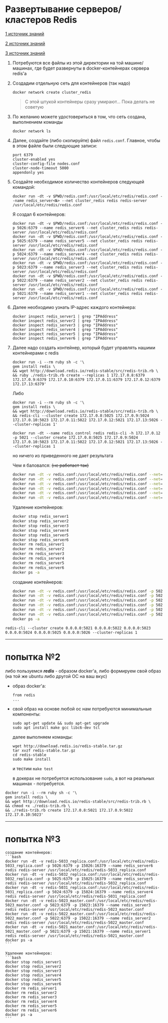 # Развертывание серверов/кластеров Redis

[1 источник знаний](https://medium.com/commencis/creating-redis-cluster-using-docker-67f65545796d)

[2 источник знаний](https://redis.io/topics/cluster-tutorial)

[3 источник знаний](https://netpoint-dc.com/blog/redis-cluster-linux/)

1. Потребуются все файлы из этой директории на той машине/машинах, где будет развернуты в docker-контейнерах сервера redis'а

1. Создадим отдельную сеть для контейнеров (так надо)
	```
	docker network create cluster_redis
	```
	> С этой штукой контейнеры сразу умирают... Пока делать не советую

1. По желанию можете удостовериться в том, что сеть создана, выполнением команды
	```
	docker network ls
	```

1. Далее, создайте (либо скопируйте) файл `redis.conf`. Главное, чтобы в этом файле были следующие записи:
	```
	port 6379
	cluster-enabled yes
	cluster-config-file nodes.conf
	cluster-node-timeout 5000
	appendonly yes
	```

1. Создайте необходимое количество контейнеров следующей командой:
	```
	docker run -dt -v $PWD/redis.conf:/usr/local/etc/redis/redis.conf --name redis_server<№> --net cluster_redis redis redis-server /usr/local/etc/redis/redis.conf
	```

	Я создал 6 контейнеров:
	```
	docker run -dt -v $PWD/redis.conf:/usr/local/etc/redis/redis.conf -p 5026:6379 --name redis_server6 --net cluster_redis redis redis-server /usr/local/etc/redis/redis.conf
	docker run -dt -v $PWD/redis.conf:/usr/local/etc/redis/redis.conf -p 5025:6379 --name redis_server5 --net cluster_redis redis redis-server /usr/local/etc/redis/redis.conf
	docker run -dt -v $PWD/redis.conf:/usr/local/etc/redis/redis.conf -p 5024:6379 --name redis_server4 --net cluster_redis redis redis-server /usr/local/etc/redis/redis.conf
	docker run -dt -v $PWD/redis.conf:/usr/local/etc/redis/redis.conf -p 5023:6379 --name redis_server3 --net cluster_redis redis redis-server /usr/local/etc/redis/redis.conf
	docker run -dt -v $PWD/redis.conf:/usr/local/etc/redis/redis.conf -p 5022:6379 --name redis_server2 --net cluster_redis redis redis-server /usr/local/etc/redis/redis.conf
	docker run -dt -v $PWD/redis.conf:/usr/local/etc/redis/redis.conf -p 5021:6379 --name redis_server1 --net cluster_redis redis redis-server /usr/local/etc/redis/redis.conf
	```

1. Далее необходимо узнать IP-адрес каждого контейнера:
	```
	docker inspect redis_server1 | grep "IPAddress"
	docker inspect redis_server2 | grep "IPAddress"
	docker inspect redis_server3 | grep "IPAddress"
	docker inspect redis_server4 | grep "IPAddress"
	docker inspect redis_server5 | grep "IPAddress"
	docker inspect redis_server6 | grep "IPAddress"
	```

1. Далее надо создать контейнер, который будет управлять нашими контейнерами с redis
	```
	docker run -i --rm ruby sh -c '\
	gem install redis \
	&& wget http://download.redis.io/redis-stable/src/redis-trib.rb \
	&& ruby ./redis-trib.rb create --replicas 1 172.17.0.8:6379 172.17.0.9:6379 172.17.0.10:6379 172.17.0.11:6379 172.17.0.12:6379 172.17.13:6379'
	```

	Либо 

	```
	docker run -i --rm ruby sh -c '\
	gem install redis \
	&& wget http://download.redis.io/redis-stable/src/redis-trib.rb \
	&& redis-cli --cluster create 172.17.0.8:5025 172.17.0.9:5024 172.17.0.10:5023 172.17.0.11:5022 172.17.0.12:5021 172.17.13:5026 --cluster-replicas 1'
	```




	```
	docker run -dt --name redis_control redis redis-cli -h 172.17.0.12 -p 5021 --cluster create 172.17.0.8:5025 172.17.0.9:5024 172.17.0.10:5023 172.17.0.11:5022 172.17.0.12:5021 172.17.13:5026 --cluster-replicas 1
	```


	но ничего из приведенного не дает результата



	Чем я баловался: ~~(не работает так)~~
	```bash
	docker run -dt -v redis.conf:/usr/local/etc/redis/redis.conf --net=host --name redis_server6 redis redis-server /usr/local/etc/redis/redis.conf
	docker run -dt -v redis.conf:/usr/local/etc/redis/redis.conf --net=host --name redis_server5 redis redis-server /usr/local/etc/redis/redis.conf
	docker run -dt -v redis.conf:/usr/local/etc/redis/redis.conf --net=host --name redis_server4 redis redis-server /usr/local/etc/redis/redis.conf
	docker run -dt -v redis.conf:/usr/local/etc/redis/redis.conf --net=host --name redis_server3 redis redis-server /usr/local/etc/redis/redis.conf
	docker run -dt -v redis.conf:/usr/local/etc/redis/redis.conf --net=host --name redis_server2 redis redis-server /usr/local/etc/redis/redis.conf
	docker run -dt -v redis.conf:/usr/local/etc/redis/redis.conf --net=host --name redis_server1 redis redis-server /usr/local/etc/redis/redis.conf
	```

	Удаление контейнеров:
	```bash
	docker stop redis_server1
	docker stop redis_server2
	docker stop redis_server3
	docker stop redis_server4
	docker stop redis_server5
	docker stop redis_server6
	docker rm redis_server1
	docker rm redis_server2
	docker rm redis_server3
	docker rm redis_server4
	docker rm redis_server5
	docker rm redis_server6
	docker ps -a
	```

	создание контейнеров:
	```bash
	docker run -dt -v redis.conf:/usr/local/etc/redis/redis.conf -p 5026:6379 -p 15026:16379 --name redis_server6 redis redis-server /usr/local/etc/redis/redis.conf
	docker run -dt -v redis.conf:/usr/local/etc/redis/redis.conf -p 5025:6379 -p 15025:16379 --name redis_server5 redis redis-server /usr/local/etc/redis/redis.conf
	docker run -dt -v redis.conf:/usr/local/etc/redis/redis.conf -p 5024:6379 -p 15024:16379 --name redis_server4 redis redis-server /usr/local/etc/redis/redis.conf
	docker run -dt -v redis.conf:/usr/local/etc/redis/redis.conf -p 5023:6379 -p 15023:16379 --name redis_server3 redis redis-server /usr/local/etc/redis/redis.conf
	docker run -dt -v redis.conf:/usr/local/etc/redis/redis.conf -p 5022:6379 -p 15022:16379 --name redis_server2 redis redis-server /usr/local/etc/redis/redis.conf
	docker run -dt -v redis.conf:/usr/local/etc/redis/redis.conf -p 5021:6379 -p 15021:16379 --name redis_server1 redis redis-server /usr/local/etc/redis/redis.conf
	docker ps -a
	```


```
redis-cli --cluster create 0.0.0.0:5021 0.0.0.0:5022 0.0.0.0:5023 0.0.0.0:5024 0.0.0.0:5025 0.0.0.0:5026 --cluster-replicas 1
```



-----------

# попытка №2

либо пользуемся ***redis*** - образом docker'а, либо формируем свой образ (на той же ubuntu либо другой ОС на ваш вкус)
- образ docker'a:
	```
	from redis
	...
	```

- свой образ на основе любой ос
	нам потребуются минимальные компоненты:

	```
	sudo apt-get update && sudo apt-get upgrade
	sudo apt install make gcc libc6-dev tcl
	```

	далее выполняем команды:

	```
	wget http://download.redis.io/redis-stable.tar.gz
	tar xvzf redis-stable.tar.gz
	cd redis-stable
	sudo make install
	```

	и тестим `make test`

	в докерах не потребуется использование `sudo`, а вот на реальных машинах - потребуется.




```
docker run -i --rm ruby sh -c '\
gem install redis \
&& wget http://download.redis.io/redis-stable/src/redis-trib.rb \
&& chmod +x ./redis-trib.rb \
&& ./redis-trib.rb create 172.17.0.8:5021 172.17.0.9:5022 172.17.0.10:5023'
```

-----------

# попытка №3


	создание контейнеров:
	```bash
	docker run -dt -v redis-5033_replica.conf:/usr/local/etc/redis/redis-5033_replica.conf -p 5026:6379 -p 15026:16379 --name redis_server6 redis redis-server /usr/local/etc/redis/redis-5033_replica.conf
	docker run -dt -v redis-5032_replica.conf:/usr/local/etc/redis/redis-5032_replica.conf -p 5025:6379 -p 15025:16379 --name redis_server5 redis redis-server /usr/local/etc/redis/redis-5032_replica.conf
	docker run -dt -v redis-5031_replica.conf:/usr/local/etc/redis/redis-5031_replica.conf -p 5024:6379 -p 15024:16379 --name redis_server4 redis redis-server /usr/local/etc/redis/redis-5031_replica.conf
	docker run -dt -v redis-5023_master.conf:/usr/local/etc/redis/redis-5023_master.conf -p 5023:6379 -p 15023:16379 --name redis_server3 redis redis-server /usr/local/etc/redis/redis-5023_master.conf
	docker run -dt -v redis-5022_master.conf:/usr/local/etc/redis/redis-5022_master.conf -p 5022:6379 -p 15022:16379 --name redis_server2 redis redis-server /usr/local/etc/redis/redis-5022_master.conf
	docker run -dt -v redis-5021_master.conf:/usr/local/etc/redis/redis-5021_master.conf -p 5021:6379 -p 15021:16379 --name redis_server1 redis redis-server /usr/local/etc/redis/redis-5021_master.conf
	docker ps -a
	```

	Удаление контейнеров:
	```bash
	docker stop redis_server1
	docker stop redis_server2
	docker stop redis_server3
	docker stop redis_server4
	docker stop redis_server5
	docker stop redis_server6
	docker rm redis_server1
	docker rm redis_server2
	docker rm redis_server3
	docker rm redis_server4
	docker rm redis_server5
	docker rm redis_server6
	docker ps -a
	```